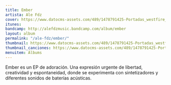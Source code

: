 ```yaml
---
title: Ember
artista: Ale Fdz
cover: https://www.datocms-assets.com/489/1478791425-Portadas_westfire_Ember.jpg?ixlib=rb-1.1.0&ch=DPR%2CWidth&auto=compress%2Cformat
itunes: 
bandcamp: http://alefdzmusic.bandcamp.com/album/ember
layout: album
permalink: "/ale-fdz/ember/"
thumbnail: https://www.datocms-assets.com/489/1478791425-Portadas_westfire_Ember.jpg?ixlib=rb-1.1.0&ch=DPR%2CWidth&auto=compress%2Cformat&w=370
thumbnail_canciones: https://www.datocms-assets.com/489/1478791425-Portadas_westfire_Ember.jpg?ixlib=rb-1.1.0&ch=DPR%2CWidth&auto=compress%2Cformat&w=285
menuitem: Álbums
---
```


<p>Ember es un EP de adoración. Una expresión urgente de libertad, creatividad y espontaneidad, donde se experimenta con sintetizadores y diferentes sonidos de baterías acústicas.</p>